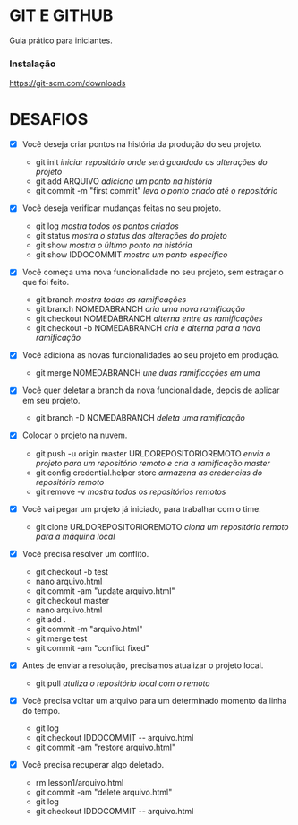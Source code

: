# GIT E GITHUB

Guia prático para iniciantes.

### Instalação

https://git-scm.com/downloads

# DESAFIOS

- [x] Você deseja criar pontos na história da produção do seu projeto.
    - git init _iniciar repositório onde será guardado as alterações do projeto_
    - git add ARQUIVO _adiciona um ponto na história_
    - git commit -m "first commit" _leva o ponto criado até o repositório_
- [x] Você deseja verificar mudanças feitas no seu projeto.
    - git log _mostra todos os pontos criados_
    - git status _mostra o status das alterações do projeto_
    - git show _mostra o último ponto na história_
    - git show IDDOCOMMIT _mostra um ponto específico_

- [x] Você começa uma nova funcionalidade no seu projeto, sem estragar o que foi feito.
    - git branch _mostra todas as ramificações_
    - git branch NOMEDABRANCH _cria uma nova ramificação_
    - git checkout NOMEDABRANCH _alterna entre as ramificações_
    - git checkout -b NOMEDABRANCH _cria e alterna para a nova ramificação_
- [x] Você adiciona as novas funcionalidades ao seu projeto em produção.
    - git merge NOMEDABRANCH _une duas ramificações em uma_
- [x] Você quer deletar a branch da nova funcionalidade, depois de aplicar em seu projeto.
    - git branch -D NOMEDABRANCH _deleta uma ramificação_

- [x] Colocar o projeto na nuvem.
    - git push -u origin master URLDOREPOSITORIOREMOTO _envia o projeto para um repositório remoto e cria a ramificação master_
    - git config credential.helper store _armazena as credencias do repositório remoto_
    - git remove -v _mostra todos os repositórios remotos_

- [x] Você vai pegar um projeto já iniciado, para trabalhar com o time.
    - git clone URLDOREPOSITORIOREMOTO _clona um repositório remoto para a máquina local_
- [x] Você precisa resolver um conflito.
    - git checkout -b test
    - nano arquivo.html
    - git commit -am "update arquivo.html"
    - git checkout master
    - nano arquivo.html
    - git add .
    - git commit -m "arquivo.html"
    - git merge test
    - git commit -am "conflict fixed"
- [x] Antes de enviar a resolução, precisamos atualizar o projeto local.
    - git pull _atuliza o repositório local com o remoto_

- [x] Você precisa voltar um arquivo para um determinado momento da linha do tempo.
    - git log
    - git checkout IDDOCOMMIT -- arquivo.html
    - git commit -am "restore arquivo.html"
- [x] Você precisa recuperar algo deletado.
    - rm lesson1/arquivo.html
    - git commit -am "delete arquivo.html"
    - git log
    - git checkout IDDOCOMMIT -- arquivo.html
